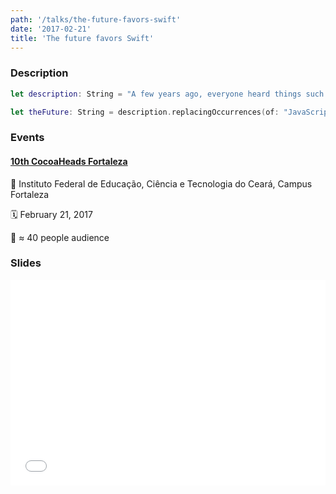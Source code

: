 ```yaml
---
path: '/talks/the-future-favors-swift'
date: '2017-02-21'
title: 'The future favors Swift'
---
```


### Description

```swift
let description: String = "A few years ago, everyone heard things such as 'What is this JavaScript thing that has attracted all devs to its pluralistic and cross-platform universe?' or 'If you know JavaScript, you can go anywhere!'. So we witnessed a language, originally proposed for a single platform, to take browsers, servers, mobile, embedded systems and more!"

let theFuture: String = description.replacingOccurrences(of: "JavaScript", with: "Swift")
```

### Events

#### [10th CocoaHeads Fortaleza](http://www.cocoaheads.com.br/agendas/detalhes/181)

📍 Instituto Federal de Educação, Ciência e Tecnologia do Ceará, Campus Fortaleza

🗓️ February 21, 2017

👥 ≈ 40 people audience

### Slides

<div style="left: 0; width: 100%; height: 0; position: relative; padding-bottom: 65.2103%;"><iframe src="//speakerdeck.com/player/ef260bbd657a440e905fbb7060399ddf" style="border: 0; top: 0; left: 0; width: 100%; height: 100%; position: absolute;" allowfullscreen scrolling="no"></iframe></div>

